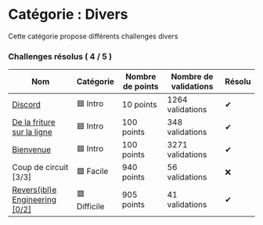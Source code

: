 # Catégorie : Divers

Cette catégorie propose différents challenges divers

### Challenges résolus ( 4 / 5 )

| Nom | Catégorie | Nombre de points | Nombre de validations | Résolu |
| - | - | - | - | - |
| [Discord](./Discord/) | 🟦 Intro | 10 points | 1264 validations | ✔ |
| [De la friture sur la ligne](./De%20la%20friture%20sur%20la%20ligne/) | 🟦 Intro | 100 points | 348 validations | ✔ |
| [Bienvenue](./Bienvenue/) | 🟦 Intro | 100 points | 3271 validations | ✔ |
| Coup de circuit [3/3] | 🟩 Facile | 940 points | 56 validations | ❌ |
| [Revers(ibl)e Engineering [0/2]](./Revers(ibl)e%20Engineering%20[0_2]/) | 🟥 Difficile | 905 points | 41 validations | ✔ |

